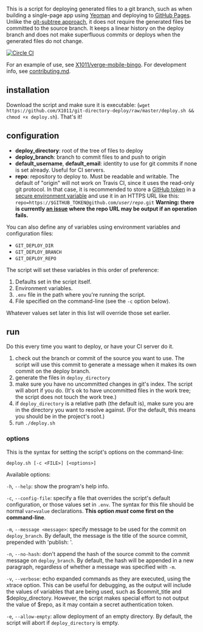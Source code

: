 This is a script for deploying generated files to a git branch, such as when building a single-page app using [Yeoman](http://yeoman.io) and deploying to [GitHub Pages](http://pages.github.com). Unlike the [git-subtree approach](https://github.com/yeoman/yeoman.io/blob/source/app/learning/deployment.md#git-subtree-command), it does not require the generated files be committed to the source branch. It keeps a linear history on the deploy branch and does not make superfluous commits or deploys when the generated files do not change.

[![Circle CI](https://circleci.com/gh/X1011/git-directory-deploy.svg?style=svg)](https://circleci.com/gh/X1011/git-directory-deploy)

For an example of use, see [X1011/verge-mobile-bingo](https://github.com/X1011/verge-mobile-bingo). For development info, see [contributing.md](contributing.md).

## installation

Download the script and make sure it is executable: (`wget https://github.com/X1011/git-directory-deploy/raw/master/deploy.sh && chmod +x deploy.sh`). That's it!

## configuration

- **deploy_directory**: root of the tree of files to deploy
- **deploy_branch**: branch to commit files to and push to origin
- **default_username**, **default_email**: identity to use for git commits if none is set already. Useful for CI servers.
- **repo**: repository to deploy to. Must be readable and writable. The default of "origin" will not work on Travis CI, since it uses the read-only git protocol. In that case, it is recommended to store a [GitHub token](https://help.github.com/articles/creating-an-access-token-for-command-line-use) in a [secure environment variable](http://docs.travis-ci.com/user/environment-variables/#Secure-Variables) and use it in an HTTPS URL like this: <code>repo=https://$GITHUB_TOKEN@github\.com/<i>user</i>/<i>repo</i>.git</code> **Warning: there is currently [an issue](https://github.com/X1011/git-directory-deploy/issues/7) where the repo URL may be output if an operation fails.**

You can also define any of variables using environment variables and configuration files:

- `GIT_DEPLOY_DIR`
- `GIT_DEPLOY_BRANCH`
- `GIT_DEPLOY_REPO`

The script will set these variables in this order of preference:

1. Defaults set in the script itself.
2. Environment variables.
3. `.env` file in the path where you're running the script.
4. File specified on the command-line (see the `-c` option below).

Whatever values set later in this list will override those set earlier.

## run
Do this every time you want to deploy, or have your CI server do it.

1. check out the branch or commit of the source you want to use. The script will use this commit to generate a message when it makes its own commit on the deploy branch.
2. generate the files in `deploy_directory`
3. make sure you have no uncommitted changes in git's index. The script will abort if you do. (It's ok to have uncommitted files in the work tree; the script does not touch the work tree.)
4. if `deploy_directory` is a relative path (the default is), make sure you are in the directory you want to resolve against. (For the default, this means you should be in the project's root.)
5. run `./deploy.sh`

### options

This is the syntax for setting the script's options on the command-line:

`deploy.sh [-c <FILE>] [<options>]`

Available options:

`-h`, `--help`: show the program's help info.

`-c`, `--config-file`: specify a file that overrides the script's default configuration, or those values set in `.env`. The syntax for this file should be normal `var=value` declarations. __This option _must_ come first on the command-line__.

`-m`, `--message <message>`: specify message to be used for the commit on `deploy_branch`. By default, the message is the title of the source commit, prepended with 'publish: '.

`-n`, `--no-hash`: don't append the hash of the source commit to the commit message on `deploy_branch`. By default, the hash will be appended in a new paragraph, regardless of whether a message was specified with `-m`.

`-v`, `--verbose`: echo expanded commands as they are executed, using the xtrace option. This can be useful for debugging, as the output will include the values of variables that are being used, such as $commit_title and $deploy_directory. However, the script makes special effort to not output the value of $repo, as it may contain a secret authentication token.

`-e`, `--allow-empty`: allow deployment of an empty directory. By default, the script will abort if `deploy_directory` is empty.
